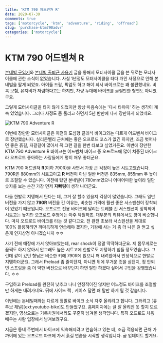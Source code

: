 ```yaml
---
title: 'KTM 790 어드벤쳐 R'
date: 2020-07-30
comments: true
tags: ['motorcycle', 'ktm', 'adventure', 'riding', 'offroad']
slug: 'purchase-ktm790advr'
categories: ['motorcycle']
---
```


# KTM 790 어드벤쳐 R

[본네빌 구입기](2014-03-12-bonneville.md)와 [본네빌 출퇴근
사용기](2014-04-17-commuting-on-bonneville.md) 글을 통해서 모터사이클 글을 쓴
뒤로는 모터사이클에 관한 소식이 없었습니다. 사실 1년정도 모터사이클을 타다 개인
사정으로 인해 본네빌을 팔게 되었죠. 아이들 드랍, 픽업도 하고 해야 되서
바이크로는 꽤 불편했네요. 비록 보험, 유지비가 저렴하다고는 하지만, 차량 두대에
바이크를 굴릴만한 형편도 아니였구요.

그렇게 모터사이클을 타지 않게 되었지만 항상 마음속에는 '다시 타야지' 하는 생각이
계속 있었습니다. 그러다 사정도 좀 풀리고 하면서 5년 반만에 다시 장만하게
되었네요.

![KTM 790 Adventure R](../../../media/motorcycle/ktm-790-adventure-r.jpg)

이번에 장만한 모터사이클은 이전의 도심형 클래식 바이크와는 다르게 어드벤쳐
바이크로 장만했습니다. 실리콘벨리 근처에는 좋은 오프로드 코스가 없긴 하지만,
조금 벗어나면 좋은 흙길, 자갈길이 많아서 꼭 그런 길을 한번 타보고 싶었거든요.
이번에 장만한 KTM 790 Adventure R 바이크는 어드벤쳐 바이크 중 오프로드에 많이
치중된 바이크라 오프로드 좋아하는 사람들에게 평이 매우 좋더군요.

KTM 790 어드벤쳐 **R**(이하 790R)을 사면서 가장 큰 걱정이 높은 시트고였습니다.
790R은 880mm의 시트고이고 **R** 버전이 아닌 일반 버전은 835mm, 855mm 두 높이로
조절할 수 있습니다. 이전에 탔던 본네빌이 780mm였으니 어마어마한 높이라 일단
숫자를 보는 순간 가장 먼저 **자빠링**이 생각 나더군요.

다들 한발로 지탱해서 탄다는 데, 그거 잘 할수 있을지 걱정이 많았습니다. 그래도
일반버전을 가지 않고 **790R** 버전을 간 이유는, 비슷한 가격에 훨씬 좋은
서스펜션이 장착되어 있었기 때문입니다. 오프로드 전용 바이크에 달리는 트레블 긴
서스펜션이 장착되어 시트고는 높지만 오프로드 주행에는 아주 탁월하죠. 대부분의
리뷰에서도 평이 비슷합니다. 마치 오프로드 바이크를 타는 것 같다고요. 전 완전
초보라 서스펜션을 제대로 100% 활용하려면 까마득하게 연습해야 겠지만, 기왕에 사는
거 좀 더 나은 걸 얻고 싶은게 인지상정 아니겠습니까 ㅎㅎ

사기 전에 매장에 가서 앉아보았는데, rear shock이 정말 딱딱하더군요. 제
몸무게로는 꿈쩍도 하지 않아서 안그래도 높은 시트고에 한발로도 지탱하기 힘들
정도였습니다. 그런데 같이 갔던 형님은 비슷한 키에 790R에 앉으니 꽤 내려앉아서
안정적으로 한발로 지탱하더군요. 그래서 Preload 좀 줄이던지, 아니면 뒤에 무거운
것을 싣던지, 정 안되면 스프링을 좀 더 약한 버전으로 바꾸던지 하면 탈만 하겠다
싶어서 구입을 강행했습니다. ㅎㅎ

구입하고 Preload를 완전히 낮추고 나니 안정적이진 않지만 어느정도 바이크를 조절할
만 하게는 내려가네요. 뒤에 사이드 랙 , 케이스 달면 꽤 탈만 하게 될 것 같습니다.

이번에는 본네빌때와는 다르게 정말로 바이크 소식 자주 올리려고 합니다. 그러려고
[유투브 채널][ext:youtube-bike]도 만들었구요. 홈페이지에는 글 잘 올리진 못 할지
모르겠지만, 영상으로는 기록차원에서라도 꾸준히 남겨볼 생각입니다. 특히 오프로드
처음 배우는 사람 입장에서 남겨보려구요.

지금은 동네 주변에서 바이크에 익숙해지려고 연습하고 있는 데, 조금 적응되면 근처
가까이에 있는 오프로드 파크에 가서 흙길 연습을 시작할 생각입니다. 곧 업데이트
할게요.
